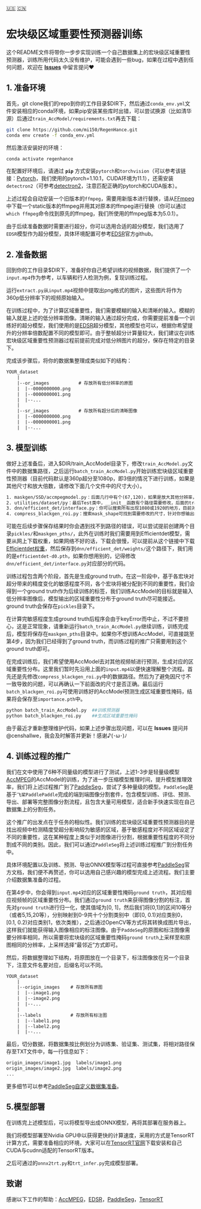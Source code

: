 [🇺🇸](/train.md "English") [🇨🇳](/train-cn.md "Simplified Chinese")

# 宏块级区域重要性预测器训练

这个README文件将带你一步步实现训练一个自己数据集上的宏块级区域重要性预测器，训练所用代码太久没有维护，可能会遇到一些bug，如果在过程中遇到任何问题，欢迎在 **[Issues](https://github.com/mi150/RegenHance/issues)** 中留言提问❤

## 1. 准备环境

首先，git clone我们的repo到你的工作目录$DIR下，然后通过`conda_env.yml`文件安装相应的conda环境，如果pip安装某些库时出错，可以尝试换源（比如清华源）后通过`train_AccModel/requirements.txt`再去下载：

```bash
git clone https://github.com/mi150/RegenHance.git
conda env create -f conda_env.yml
```

然后激活安装好的环境：

```bash
conda activate regenhance
```

在配置好环境后，请通过 **`pip`** 方式安装`pytorch`和`torchvision`（可以参考该链接：[Pytorch](https://pytorch.org/get-started/locally/)，我们使用的pytorch=1.10.1，CUDA环境为11.1），还需安装`detectron2`（可参考[detectron2](https://github.com/facebookresearch/detectron2/blob/main/INSTALL.md)，注意匹配正确的pytorch和CUDA版本）。

上述过程会自动安装一个旧版本的`ffmpeg`，需要用新版本进行替换，请从[FFmpeg](https://johnvansickle.com/ffmpeg/)中下载一个static版本的ffmpeg并用其对原本的ffmpeg进行替换（你可以通过`which ffmpeg`命令找到原先的ffmpeg，我们所使用的ffmpeg版本为5.0.1）。

由于后续准备数据时需要进行超分，你可以选用合适的超分模型，我们选用了`EDSR`模型作为超分模型，具体环境配置可参考[EDSR](https://github.com/sanghyun-son/EDSR-PyTorch)官方github。

## 2. 准备数据

回到你的工作目录$DIR下，准备好你自己希望训练的视频数据，我们提供了一个`input.mp4`作为参考，以车辆和行人检测为例，复现训练过程。

运行`extract.py`从`input.mp4`视频中提取出png格式的图片，这些图片将作为360p低分辨率下的视频原始输入。

在训练过程中，为了计算区域重要性，我们需要模糊的输入和清晰的输入。模糊的输入就是上述的低分辨率图像。清晰的输入通过超分完成，你需要提前准备一个训练好的超分模型，我们使用的是[EDSR](https://github.com/sanghyun-son/EDSR-PyTorch)超分模型，其他模型也可以，根据你希望提升的分辨率倍数配置不同的模型即可。由于整帧超分计算量较大，我们建议在训练宏块级区域重要性预测器过程前提前完成对低分辨图片的超分，保存在特定的目录下。

完成该步骤后，将你的数据集整理成类似如下的结构：

```tex
YOUR_dataset
    |
    |--or_images           # 存放所有低分辨率的原图
    |  |--0000000000.png
    |  |--0000000001.png
    |  |--...
    |
    |--sr_images           # 存放所有超分后的清晰图像
    |  |--0000000000.png
    |  |--0000000001.png
    |  |--...
```

## 3. 模型训练

做好上述准备后，进入$DIR/train_AccModel目录下，修改`train_AccModel.py`文件中的数据集路径，之后运行`batch_train_AccModel.py`开始训练宏块级区域重要性预测器（目前代码默认是360p超分至1080p，即3倍的情况下进行训练，如果是其他尺寸和放大倍数，请修改下面几个文件中的尺寸大小）。

```tex
1. maskgen/SSD/accmpegmodel.py：后面几行中有个(67,120)，如果是放大其他分辨率，比如720p，就可以替换为(45,80)。
2. utilities/dataset/py：最后Test类中，__init__函数有个路径需要修改，后面的transform_in中，如果你的初始输入不是360p的话，也需要进行修改。
3. dnn/efficient_det/interface.py：你可以搜索所有出现1080或1920的地方，目前对应的是1080p，如果你是放大到其他分辨率，别犹豫，改它。
4. compress_blackgen_roi.py：搜索mask_shape可找到需要修改的尺寸，针对你想输出的mask尺寸，修改成对应的大小即可，注意和1中的accmpegmodel.py里的尺寸对应，至于上取整还是下取整都可以，看你的想法。
```

可能在后续步骤保存结果时你会遇到找不到路径的错误，可以尝试提前创建两个目录`pickles/`和`maskgen_pths/`，此外在训练时我们需要用到Efficientdet模型，需要从网上下载权重，如果网络不好的话，下载会很慢，可以提前从这个链接中下载[Efficientdet权重](https://github.com/zylo117/Yet-Another-EfficientDet-Pytorch)，然后保存到`dnn/efficient_det/weights/`这个路径下，我们用的是`efficientdet-d0.pth`，如果你想用别的，记得修改`dnn/efficient_det/interface.py`对应部分的代码。

训练过程包含两个阶段，首先是生成ground truth，在这一阶段中，基于各宏块对超分带来的精度变化的敏感程度不同，各个宏块将被分配到不同的重要性，我们会得到一个ground truth作为后续训练的标签，我们训练AccModel的目标就是输入低分辨率图像后，模型输出的区域重要性分布于ground truth尽可能接近。ground truth会保存在`pickles`目录下。

在计算完敏感程度生成ground truth后程序会由于keyError而中止，不过不要担心，这是正常现象，请重新运行`batch_train_AccModel.py`继续训练，训练完成后，模型将保存在`maskgen_pths`目录中。如果你不想训练AccModel，可直接跳至第4步，因为我们已经得到了ground truth，而训练过程的推广只需要用到这个ground truth即可。

在完成训练后，我们希望使用AccModel去对其他视频帧进行预测，生成对应的区域重要性分布。这里我们暂时先沿用上面的`input.mp4`以便快速理解整个流程。首先还是先修改`compress_blackgen_roi.py`中的数据路径。然后为了避免因尺寸不一致导致的问题，可以再确认一下前面改的尺寸是否正确。最后运行`batch_blackgen_roi.py`可使用训练好的AccModel预测生成区域重要性掩码，结果将会保存至`importance.pth`中。

```python
python batch_train_AccModel.py  ##训练预测器
python batch_blackgen_roi.py    ##生成区域重要性掩码
```

由于最近才重新整理维护代码，如果上述步骤出现问题，可以在 **Issues** 提问并@censhallwe，我会及时解答并更新！感谢♪(･ω･)ﾉ

## 4. 训练过程的推广

我们在文中使用了6种不同量级的模型进行了测试，上述1-3步是轻量级模型[AccMPEG](https://github.com/KuntaiDu/AccMPEG/)的AccModel的训练，为了进一步压缩模型推理时间，提升模型推理效率，我们将上述过程推广到了[PaddleSeg](https://github.com/PaddlePaddle/PaddleSeg)，尝试了多种量级的模型。`PaddleSeg`是基于`飞桨PaddlePaddle`完成的端到端图像分割套件，包含模型训练、评估、预测、导出、部署等完整图像分割流程，且包含大量可用模型，适合新手快速实现在自己数据集上的分割任务。

这个推广的出发点在于任务的相似性。我们训练的宏块级区域重要性预测器目的是找出视频中检测精度受超分影响较为敏感的区域，基于敏感程度对不同区域设定了不同的重要性，这在某种程度上类似于对图像进行分割，根据重要性程度的不同分割成不同的类别。因此，我们可以通过`PaddleSeg`将上述训练过程推广到分割任务中。

具体环境配置以及训练、预测、导出ONNX模型等过程可直接参考[PaddleSeg](https://github.com/PaddlePaddle/PaddleSeg)官方文档，我们便不再赘述，你可以选用自己感兴趣的模型完成上述流程。我们主要介绍数据集准备的过程。

在第4步中，你会得到`input.mp4`对应的区域重要性掩码`ground truth`，其对应相应视频帧的区域重要性分布。我们通过`ground truth`来获得图像分割的标注，首先对`ground truth`进行归一化，使其值域为[0, 1]，然后我们将[0,1]的区间10等分（或者5,15,20等），分别映射到0-9共十个分割类别中（即[0, 0.1)对应类别0，[0.1, 0.2)对应类别1，依次类推），之后通过OpenCV等方式将其转换成图片导出，这样我们就能获得输入图像相应的标注图像。由于`PaddeSeg`的原图和标注图像需要分辨率相同，所以需要将宏块级的区域重要性掩码`ground truth`上采样至和原图相同的分辨率，上采样选择“最邻近”方式即可。

然后，将数据整理如下结构，将原图放在一个目录下，标注图像放在另一个目录下，注意文件名要对应，后缀名可以不同。

```tex
YOUR_dataset
    |
    |--origin_images    # 存放所有原图
    |  |--image1.png
    |  |--image2.png
    |  |--...
    |
    |--labels           # 存放所有标注图
    |  |--label1.png
    |  |--label2.png
    |  |--...
```

最后，切分数据，将数据集按比例划分为训练集、验证集、测试集，将相对路径保存至TXT文件中，每一行信息如下：

```tex
origin_images/image1.jpg  labels/image1.png
origin_images/image2.jpg  labels/image2.png
...
```

更多细节可以参考[PaddleSeg自定义数据集准备](https://github.com/PaddlePaddle/PaddleSeg/blob/release/2.9.1/docs/data/marker/marker_cn.md)。

## 5.模型部署

在训练完上述模型后，可以将模型导出成ONNX模型，再将其部署在服务器上。

我们将模型部署至Nvidia GPU中以获得更快的计算速度，采用的方式是TensorRT计算方式，需要准备相应的环境，大家可以在[TensorRT官网](https://developer.nvidia.com/tensorrt)下载安装和自己CUDA与cudnn适配的TensorRT版本。

之后可通过的`onnx2trt.py`和`trt_infer.py`完成模型部署。

## 致谢

感谢以下工作的帮助：[AccMPEG](https://github.com/KuntaiDu/AccMPEG/)，[EDSR](https://github.com/sanghyun-son/EDSR-PyTorch)，[PaddleSeg](https://github.com/PaddlePaddle/PaddleSeg)，[TensorRT](https://github.com/NVIDIA/TensorRT)
